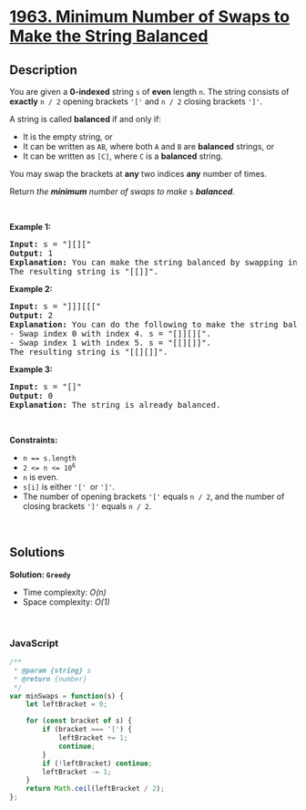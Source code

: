 # [1963. Minimum Number of Swaps to Make the String Balanced](https://leetcode.com/problems/minimum-number-of-swaps-to-make-the-string-balanced)

## Description

<div class="elfjS" data-track-load="description_content"><p>You are given a <strong>0-indexed</strong> string <code>s</code> of <strong>even</strong> length <code>n</code>. The string consists of <strong>exactly</strong> <code>n / 2</code> opening brackets <code>'['</code> and <code>n / 2</code> closing brackets <code>']'</code>.</p>

<p>A string is called <strong>balanced</strong> if and only if:</p>

<ul>
	<li>It is the empty string, or</li>
	<li>It can be written as <code>AB</code>, where both <code>A</code> and <code>B</code> are <strong>balanced</strong> strings, or</li>
	<li>It can be written as <code>[C]</code>, where <code>C</code> is a <strong>balanced</strong> string.</li>
</ul>

<p>You may swap the brackets at <strong>any</strong> two indices <strong>any</strong> number of times.</p>

<p>Return <em>the <strong>minimum</strong> number of swaps to make </em><code>s</code> <em><strong>balanced</strong></em>.</p>

<p>&nbsp;</p>
<p><strong class="example">Example 1:</strong></p>

<pre><strong>Input:</strong> s = "][]["
<strong>Output:</strong> 1
<strong>Explanation:</strong> You can make the string balanced by swapping index 0 with index 3.
The resulting string is "[[]]".
</pre>

<p><strong class="example">Example 2:</strong></p>

<pre><strong>Input:</strong> s = "]]][[["
<strong>Output:</strong> 2
<strong>Explanation:</strong> You can do the following to make the string balanced:
- Swap index 0 with index 4. s = "[]][][".
- Swap index 1 with index 5. s = "[[][]]".
The resulting string is "[[][]]".
</pre>

<p><strong class="example">Example 3:</strong></p>

<pre><strong>Input:</strong> s = "[]"
<strong>Output:</strong> 0
<strong>Explanation:</strong> The string is already balanced.
</pre>

<p>&nbsp;</p>
<p><strong>Constraints:</strong></p>

<ul>
	<li><code>n == s.length</code></li>
	<li><code>2 &lt;= n &lt;= 10<sup>6</sup></code></li>
	<li><code>n</code> is even.</li>
	<li><code>s[i]</code> is either <code>'[' </code>or <code>']'</code>.</li>
	<li>The number of opening brackets <code>'['</code> equals <code>n / 2</code>, and the number of closing brackets <code>']'</code> equals <code>n / 2</code>.</li>
</ul>
</div>

<p>&nbsp;</p>

## Solutions

**Solution: `Greedy`**
- Time complexity: <em>O(n)</em>
- Space complexity: <em>O(1)</em>

<p>&nbsp;</p>

### **JavaScript**

```js
/**
 * @param {string} s
 * @return {number}
 */
var minSwaps = function(s) {
    let leftBracket = 0;

    for (const bracket of s) {
        if (bracket === '[') {
            leftBracket += 1;
            continue;
        }
        if (!leftBracket) continue;
        leftBracket -= 1;
    }
    return Math.ceil(leftBracket / 2);
};
```
